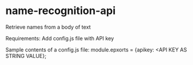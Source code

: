 # name-recognition-api
Retrieve names from a body of text

Requirements:
Add config.js file with API key

Sample contents of a config.js file:
module.epxorts = {apikey: <API KEY AS STRING VALUE};
